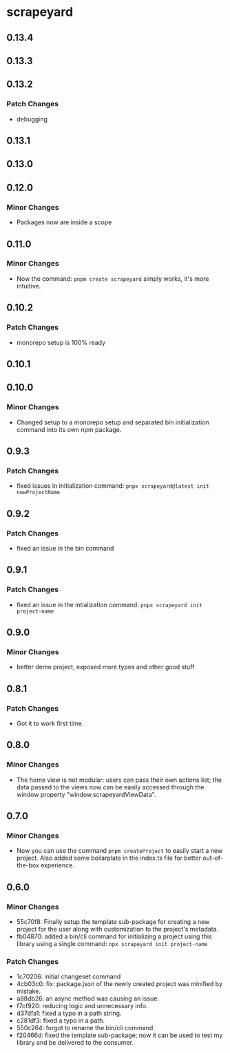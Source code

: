 # scrapeyard

## 0.13.4

## 0.13.3

## 0.13.2

### Patch Changes

- debugging

## 0.13.1

## 0.13.0

## 0.12.0

### Minor Changes

- Packages now are inside a scope

## 0.11.0

### Minor Changes

- Now the command: `pnpm create scrapeyard` simply works, it's more intuitive.

## 0.10.2

### Patch Changes

- monorepo setup is 100% ready

## 0.10.1

## 0.10.0

### Minor Changes

- Changed setup to a monorepo setup and separated bin initialization command into its own npm package.

## 0.9.3

### Patch Changes

- fixed issues in initialization command:
  `pnpx scrapeyard@latest init newProjectName`

## 0.9.2

### Patch Changes

- fixed an issue in the bin command

## 0.9.1

### Patch Changes

- fixed an issue in the intialization command:
  `pnpx scrapeyard init project-name`

## 0.9.0

### Minor Changes

- better demo project, exposed more types and other good stuff

## 0.8.1

### Patch Changes

- Got it to work first time.

## 0.8.0

### Minor Changes

- The home view is not modular: users can pass their own actions list; the data
  passed to the views now can be easily accessed through the window property
  "window.scrapeyardViewData".

## 0.7.0

### Minor Changes

- Now you can use the command `pnpm createProject` to easily start a new
  project. Also added some boilarplate in the index.ts file for better
  out-of-the-box experience.

## 0.6.0

### Minor Changes

- 55c70f8: Finally setup the template sub-package for creating a new project for
  the user along with customization to the project's metadata.
- fb04870: added a bin/cli command for initializing a project using this library
  using a single command: `npx scrapeyard init project-name`

### Patch Changes

- 1c70206: initial changeset command
- 4cb03c0: fix: package.json of the newly created project was minified by
  mistake.
- a88db26: an async method was causing an issue.
- f7cf920: reducing logic and unnecessary info.
- d37dfa1: fixed a typo in a path string.
- c281df3: fixed a typo in a path.
- 550c264: forgot to rename the bin/cli command.
- f20466d: fixed the template sub-package; now it can be used to test my library
  and be delivered to the consumer.
